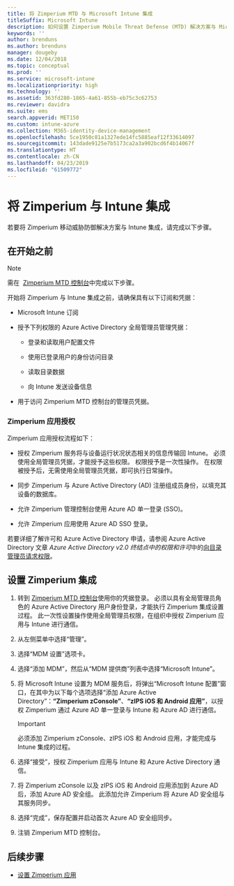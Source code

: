 ```yaml
---
title: 将 Zimperium MTD 与 Microsoft Intune 集成
titleSuffix: Microsoft Intune
description: 如何设置 Zimperium Mobile Threat Defense (MTD) 解决方案与 Microsoft Intune 的集成，以控制移动设备对公司资源的访问。
keywords: ''
author: brenduns
ms.author: brenduns
manager: dougeby
ms.date: 12/04/2018
ms.topic: conceptual
ms.prod: ''
ms.service: microsoft-intune
ms.localizationpriority: high
ms.technology: ''
ms.assetid: 363fd280-1865-4a61-855b-eb75c3c62753
ms.reviewer: davidra
ms.suite: ems
search.appverid: MET150
ms.custom: intune-azure
ms.collection: M365-identity-device-management
ms.openlocfilehash: 5ce1950c81a1327ede14fc5885eaf12f33614097
ms.sourcegitcommit: 143dade9125e7b5173ca2a3a902bcd6f4b14067f
ms.translationtype: HT
ms.contentlocale: zh-CN
ms.lasthandoff: 04/23/2019
ms.locfileid: "61509772"
---
```

# <a name="integrate-zimperium-with-intune"></a>将 Zimperium 与 Intune 集成

若要将 Zimperium 移动威胁防御解决方案与 Intune 集成，请完成以下步骤。

## <a name="before-you-begin"></a>在开始之前

> [!NOTE]
> 需在  [Zimperium MTD 控制台](https://sso.zimperium.com/signon/aad/)中完成以下步骤。

开始将 Zimperium 与 Intune 集成之前，请确保具有以下订阅和凭据：

-   Microsoft Intune 订阅

-   授予下列权限的 Azure Active Directory 全局管理员管理凭据：

    -   登录和读取用户配置文件

    -   使用已登录用户的身份访问目录

    -   读取目录数据

    -   向 Intune 发送设备信息

-   用于访问 Zimperium MTD 控制台的管理员凭据。

### <a name="zimperium-app-authorization"></a>Zimperium 应用授权

Zimperium 应用授权流程如下：

-   授权 Zimperium 服务将与设备运行状况状态相关的信息传输回 Intune。 必须使用全局管理员凭据，才能授予这些权限。 权限授予是一次性操作。 在权限被授予后，无需使用全局管理员凭据，即可执行日常操作。

-   同步 Zimperium 与 Azure Active Directory (AD) 注册组成员身份，以填充其设备的数据库。

-   允许 Zimperium 管理控制台使用 Azure AD 单一登录 (SSO)。

-   允许 Zimperium 应用使用 Azure AD SSO 登录。

若要详细了解许可和 Azure Active Directory 申请，请参阅 Azure Active Directory 文章 *Azure Active Directory v2.0 终结点中的权限和许可*中的[向目录管理员请求权限](https://docs.microsoft.com/azure/active-directory/develop/v2-permissions-and-consent#request-the-permissions-from-a-directory-admin)。


## <a name="to-set-up-zimperium-integration"></a>设置 Zimperium 集成

1.  转到 [Zimperium MTD 控制台](https://sso.zimperium.com/signon/aad/)使用你的凭据登录。 必须以具有全局管理员角色的 Azure Active Directory 用户身份登录，才能执行 Zimperium 集成设置过程。 此一次性设置操作使用全局管理员权限，在组织中授权 Zimperium 应用与 Intune 进行通信。 

2.  从左侧菜单中选择“管理”。

3.  选择“MDM 设置”选项卡。

4.  选择“添加 MDM”，然后从“MDM 提供商”列表中选择“Microsoft Intune”。

5.  将 Microsoft Intune 设置为 MDM 服务后，将弹出“Microsoft Intune 配置”窗口，在其中为以下每个选项选择“添加 Azure Active Directory”：**“Zimperium zConsole”**、**“zIPS iOS 和 Android 应用”**，以授权 Zimperium 通过 Azure AD 单一登录与 Intune 和 Azure AD 进行通信。

    > [!IMPORTANT]  
    > 必须添加 Zimperium zConsole、zIPS iOS 和 Android 应用，才能完成与 Intune 集成的过程。

6.  选择“接受”，授权 Zimperium 应用与 Intune 和 Azure Active Directory 通信。

7.  将 Zimperium zConsole 以及 zIPS iOS 和 Android 应用添加到 Azure AD 后，添加 Azure AD 安全组。 此添加允许 Zimperium 将 Azure AD 安全组与其服务同步。

8.  选择“完成”，保存配置并启动首次 Azure AD 安全组同步。

9.  注销 Zimperium MTD 控制台。

## <a name="next-steps"></a>后续步骤

-   [设置 Zimperium 应用](mtd-apps-ios-app-configuration-policy-add-assign.md)
